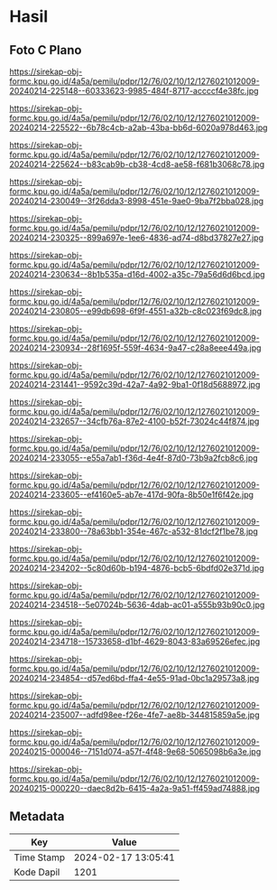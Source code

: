 # Hasil

## Foto C Plano

https://sirekap-obj-formc.kpu.go.id/4a5a/pemilu/pdpr/12/76/02/10/12/1276021012009-20240214-225148--60333623-9985-484f-8717-accccf4e38fc.jpg

https://sirekap-obj-formc.kpu.go.id/4a5a/pemilu/pdpr/12/76/02/10/12/1276021012009-20240214-225522--6b78c4cb-a2ab-43ba-bb6d-6020a978d463.jpg

https://sirekap-obj-formc.kpu.go.id/4a5a/pemilu/pdpr/12/76/02/10/12/1276021012009-20240214-225624--b83cab9b-cb38-4cd8-ae58-f681b3068c78.jpg

https://sirekap-obj-formc.kpu.go.id/4a5a/pemilu/pdpr/12/76/02/10/12/1276021012009-20240214-230049--3f26dda3-8998-451e-9ae0-9ba7f2bba028.jpg

https://sirekap-obj-formc.kpu.go.id/4a5a/pemilu/pdpr/12/76/02/10/12/1276021012009-20240214-230325--899a697e-1ee6-4836-ad74-d8bd37827e27.jpg

https://sirekap-obj-formc.kpu.go.id/4a5a/pemilu/pdpr/12/76/02/10/12/1276021012009-20240214-230634--8b1b535a-d16d-4002-a35c-79a56d6d6bcd.jpg

https://sirekap-obj-formc.kpu.go.id/4a5a/pemilu/pdpr/12/76/02/10/12/1276021012009-20240214-230805--e99db698-6f9f-4551-a32b-c8c023f69dc8.jpg

https://sirekap-obj-formc.kpu.go.id/4a5a/pemilu/pdpr/12/76/02/10/12/1276021012009-20240214-230934--28f1695f-559f-4634-9a47-c28a8eee449a.jpg

https://sirekap-obj-formc.kpu.go.id/4a5a/pemilu/pdpr/12/76/02/10/12/1276021012009-20240214-231441--9592c39d-42a7-4a92-9ba1-0f18d5688972.jpg

https://sirekap-obj-formc.kpu.go.id/4a5a/pemilu/pdpr/12/76/02/10/12/1276021012009-20240214-232657--34cfb76a-87e2-4100-b52f-73024c44f874.jpg

https://sirekap-obj-formc.kpu.go.id/4a5a/pemilu/pdpr/12/76/02/10/12/1276021012009-20240214-233055--e55a7ab1-f36d-4e4f-87d0-73b9a2fcb8c6.jpg

https://sirekap-obj-formc.kpu.go.id/4a5a/pemilu/pdpr/12/76/02/10/12/1276021012009-20240214-233605--ef4160e5-ab7e-417d-90fa-8b50e1f6f42e.jpg

https://sirekap-obj-formc.kpu.go.id/4a5a/pemilu/pdpr/12/76/02/10/12/1276021012009-20240214-233800--78a63bb1-354e-467c-a532-81dcf2f1be78.jpg

https://sirekap-obj-formc.kpu.go.id/4a5a/pemilu/pdpr/12/76/02/10/12/1276021012009-20240214-234202--5c80d60b-b194-4876-bcb5-6bdfd02e371d.jpg

https://sirekap-obj-formc.kpu.go.id/4a5a/pemilu/pdpr/12/76/02/10/12/1276021012009-20240214-234518--5e07024b-5636-4dab-ac01-a555b93b90c0.jpg

https://sirekap-obj-formc.kpu.go.id/4a5a/pemilu/pdpr/12/76/02/10/12/1276021012009-20240214-234718--15733658-d1bf-4629-8043-83a69526efec.jpg

https://sirekap-obj-formc.kpu.go.id/4a5a/pemilu/pdpr/12/76/02/10/12/1276021012009-20240214-234854--d57ed6bd-ffa4-4e55-91ad-0bc1a29573a8.jpg

https://sirekap-obj-formc.kpu.go.id/4a5a/pemilu/pdpr/12/76/02/10/12/1276021012009-20240214-235007--adfd98ee-f26e-4fe7-ae8b-344815859a5e.jpg

https://sirekap-obj-formc.kpu.go.id/4a5a/pemilu/pdpr/12/76/02/10/12/1276021012009-20240215-000046--7151d074-a57f-4f48-9e68-5065098b6a3e.jpg

https://sirekap-obj-formc.kpu.go.id/4a5a/pemilu/pdpr/12/76/02/10/12/1276021012009-20240215-000220--daec8d2b-6415-4a2a-9a51-ff459ad74888.jpg


## Metadata

| Key        | Value               |
| ---------- | ------------------- |
| Time Stamp | 2024-02-17 13:05:41 |
| Kode Dapil | 1201                |



